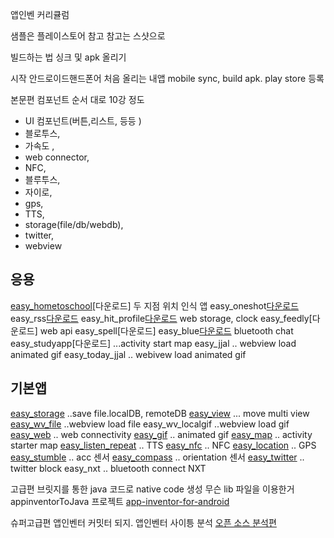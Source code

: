 
앱인벤 커리큘럼

샘플은 플레이스토어 참고
참고는 스샷으로

빌드하는 법
싱크 및 apk 올리기

시작
안드로이드핸드폰어 처음 올리는 내앱
mobile sync, build apk. play store 등록

본문편
컴포넌트 순서 대로
10강 정도
- UI 컴포넌트(버튼,리스트, 등등 )
- 블로투스,
- 가속도 ,
- web connector,
- NFC,
- 블루투스,
- 자이로,
- gps,
- TTS,
- storage(file/db/webdb),
- twitter,
- webview

## 응용
[easy_hometoschool](appinven/easy_hometoschool.md)[다운로드] 두 지점 위치 인식 앱
easy_oneshot[다운로드](https://play.google.com/store/apps/details?id=appinventor.ai_doohwan_kwak.easy_oneshot)
easy_rss[다운로드](https://play.google.com/store/apps/details?id=appinventor.ai_doohwan_kwak.easy_rss)
easy_hit_profile[다운로드](https://play.google.com/store/apps/details?id=appinventor.ai_doohwan_kwak.easy_hit_profile)  web storage, clock
easy_feedly[다운로드] web api
easy_spell[다운로드]
easy_blue[다운로드](https://play.google.com/store/apps/details?id=appinventor.ai_doohwan_kwak.easy_blue) bluetooth chat
easy_studyapp[다운로드]  ...activity start map
easy_jjal .. webview load animated gif
easy_today_jjal .. webivew load animated gif


## 기본앱
[easy_storage](appinven/storage/storage.md)  ..save file.localDB, remoteDB
[easy_view](appinven/view/move.md) ... move multi view
[easy_wv_file](appinven/webview/file.md) ..webview load file
easy_wv_localgif ..webview load gif
[easy_web](appinven/web_connectivity/web.md) .. web connectivity
[easy_gif](appinven/animated_gif/gif.md) .. animated gif
[easy_map](appinven/starter/starter.md) .. activity starter map
[easy_listen_repeat](appinven/tts/tts.md) .. TTS
[easy_nfc](appinven/nfc/nfc.md) .. NFC
[easy_location](appinven/gps/gps.md) .. GPS
[easy_stumble](appinven/acc/acc.md) .. acc 센서
[easy_compass](appinven/compass/easy_compass.md) .. orientation 센서
[easy_twitter](appinven/twitter/easy_twitter.md) .. twitter block
easy_nxt .. bluetooth connect NXT

고급편
브릿지를 통한 java 코드로 native code 생성
무슨 lib 파일을 이용한거 
appinventorToJava 프로젝트
[app-inventor-for-android](https://code.google.com/p/app-inventor-for-android/)

슈퍼고급편
앱인벤터 커밋터 되지.
앱인벤터 사이틍 분석
[오픈 소스 분석편](appinventor.md)





